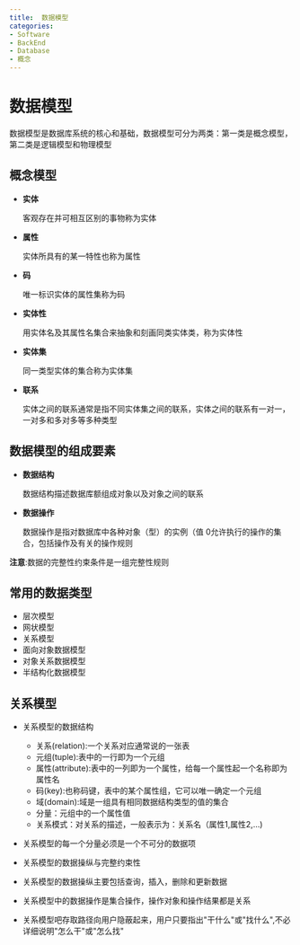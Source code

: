 ```yaml
---
title:  数据模型
categories:
- Software
- BackEnd
- Database
- 概念
---
```

#  数据模型

数据模型是数据库系统的核心和基础，数据模型可分为两类：第一类是概念模型，第二类是逻辑模型和物理模型

## 概念模型

- **实体**

    客观存在并可相互区别的事物称为实体

- **属性**

    实体所具有的某一特性也称为属性

- **码**

    唯一标识实体的属性集称为码

- **实体性**

    用实体名及其属性名集合来抽象和刻画同类实体类，称为实体性

- **实体集**

    同一类型实体的集合称为实体集

- **联系**

    实体之间的联系通常是指不同实体集之间的联系，实体之间的联系有一对一，一对多和多对多等多种类型

## 数据模型的组成要素

- **数据结构**

    数据结构描述数据库额组成对象以及对象之间的联系

- **数据操作**

    数据操作是指对数据库中各种对象（型）的实例（值 0允许执行的操作的集合，包括操作及有关的操作规则

**注意**:数据的完整性约束条件是一组完整性规则

## 常用的数据类型

- 层次模型
- 网状模型
- 关系模型
- 面向对象数据模型
- 对象关系数据模型
- 半结构化数据模型

##  关系模型

- 关系模型的数据结构
    - 关系(relation):一个关系对应通常说的一张表
    - 元组(tuple):表中的一行即为一个元组
    - 属性(attribute):表中的一列即为一个属性，给每一个属性起一个名称即为属性名
    - 码(key):也称码键，表中的某个属性组，它可以唯一确定一个元组
    - 域(domain):域是一组具有相同数据结构类型的值的集合
    - 分量：元组中的一个属性值
    - 关系模式：对关系的描述，一般表示为：关系名（属性1,属性2,...)

- 关系模型的每一个分量必须是一个不可分的数据项
- 关系模型的数据操纵与完整约束性
- 关系模型的数据操纵主要包括查询，插入，删除和更新数据
- 关系模型中的数据操作是集合操作，操作对象和操作结果都是关系
- 关系模型吧存取路径向用户隐蔽起来，用户只要指出"干什么"或"找什么",不必详细说明"怎么干"或"怎么找"